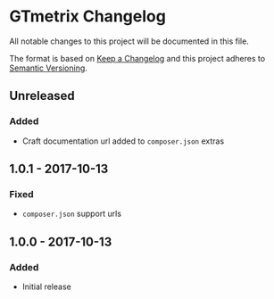 # GTmetrix Changelog

All notable changes to this project will be documented in this file.

The format is based on [Keep a Changelog](http://keepachangelog.com/) and this project adheres to [Semantic Versioning](http://semver.org/).

## Unreleased
### Added
- Craft documentation url added to `composer.json` extras

## 1.0.1 - 2017-10-13
### Fixed
- `composer.json` support urls

## 1.0.0 - 2017-10-13
### Added
- Initial release
